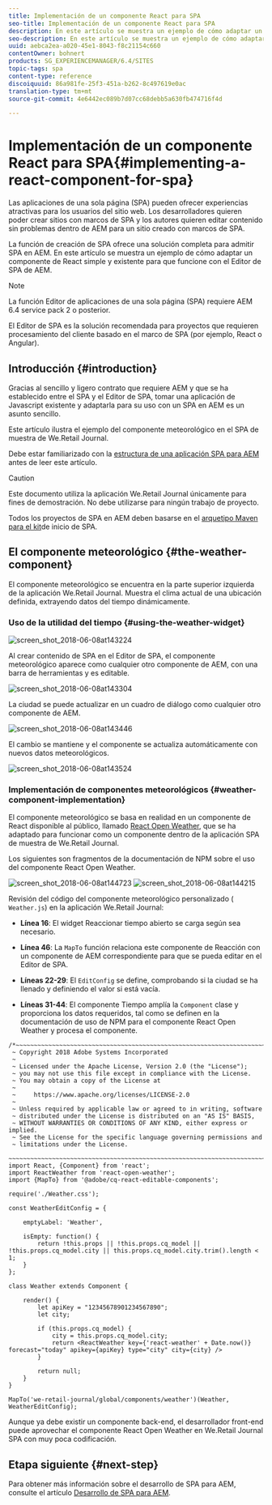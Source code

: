 ```yaml
---
title: Implementación de un componente React para SPA
seo-title: Implementación de un componente React para SPA
description: En este artículo se muestra un ejemplo de cómo adaptar un componente de React simple y existente para que funcione con el Editor de SPA de AEM.
seo-description: En este artículo se muestra un ejemplo de cómo adaptar un componente de React simple y existente para que funcione con el Editor de SPA de AEM.
uuid: aebca2ea-a020-45e1-8043-f8c21154c660
contentOwner: bohnert
products: SG_EXPERIENCEMANAGER/6.4/SITES
topic-tags: spa
content-type: reference
discoiquuid: 86a981fe-25f3-451a-b262-8c497619e0ac
translation-type: tm+mt
source-git-commit: 4e6442ec089b7d07cc68debb5a630fb474716f4d

---
```



# Implementación de un componente React para SPA{#implementing-a-react-component-for-spa}

Las aplicaciones de una sola página (SPA) pueden ofrecer experiencias atractivas para los usuarios del sitio web. Los desarrolladores quieren poder crear sitios con marcos de SPA y los autores quieren editar contenido sin problemas dentro de AEM para un sitio creado con marcos de SPA.

La función de creación de SPA ofrece una solución completa para admitir SPA en AEM. En este artículo se muestra un ejemplo de cómo adaptar un componente de React simple y existente para que funcione con el Editor de SPA de AEM.

>[!NOTE]
>La función Editor de aplicaciones de una sola página (SPA) requiere AEM 6.4 service pack 2 o posterior.
>
>El Editor de SPA es la solución recomendada para proyectos que requieren procesamiento del cliente basado en el marco de SPA (por ejemplo, React o Angular).

## Introducción {#introduction}

Gracias al sencillo y ligero contrato que requiere AEM y que se ha establecido entre el SPA y el Editor de SPA, tomar una aplicación de Javascript existente y adaptarla para su uso con un SPA en AEM es un asunto sencillo.

Este artículo ilustra el ejemplo del componente meteorológico en el SPA de muestra de We.Retail Journal.

Debe estar familiarizado con la [estructura de una aplicación SPA para AEM](/help/sites-developing/spa-getting-started-react.md) antes de leer este artículo.

>[!CAUTION]
>Este documento utiliza la aplicación [](https://github.com/Adobe-Marketing-Cloud/aem-sample-we-retail-journal) We.Retail Journal únicamente para fines de demostración. No debe utilizarse para ningún trabajo de proyecto.
>
>Todos los proyectos de SPA en AEM deben basarse en el [arquetipo Maven para el kit](https://github.com/adobe/aem-spa-project-archetype)de inicio de SPA.

## El componente meteorológico {#the-weather-component}

El componente meteorológico se encuentra en la parte superior izquierda de la aplicación We.Retail Journal. Muestra el clima actual de una ubicación definida, extrayendo datos del tiempo dinámicamente.

### Uso de la utilidad del tiempo {#using-the-weather-widget}

![screen_shot_2018-06-08at143224](assets/screen_shot_2018-06-08at143224.png)

Al crear contenido de SPA en el Editor de SPA, el componente meteorológico aparece como cualquier otro componente de AEM, con una barra de herramientas y es editable.

![screen_shot_2018-06-08at143304](assets/screen_shot_2018-06-08at143304.png)

La ciudad se puede actualizar en un cuadro de diálogo como cualquier otro componente de AEM.

![screen_shot_2018-06-08at143446](assets/screen_shot_2018-06-08at143446.png)

El cambio se mantiene y el componente se actualiza automáticamente con nuevos datos meteorológicos.

![screen_shot_2018-06-08at143524](assets/screen_shot_2018-06-08at143524.png)

### Implementación de componentes meteorológicos {#weather-component-implementation}

El componente meteorológico se basa en realidad en un componente de React disponible al público, llamado [React Open Weather](https://www.npmjs.com/package/react-open-weather), que se ha adaptado para funcionar como un componente dentro de la aplicación SPA de muestra de We.Retail Journal.

Los siguientes son fragmentos de la documentación de NPM sobre el uso del componente React Open Weather.

![screen_shot_2018-06-08at144723](assets/screen_shot_2018-06-08at144723.png) ![screen_shot_2018-06-08at144215](assets/screen_shot_2018-06-08at144215.png)

Revisión del código del componente meteorológico personalizado ( `Weather.js`) en la aplicación We.Retail Journal:

* **Línea 16**: El widget Reaccionar tiempo abierto se carga según sea necesario.
* **Línea 46**: La `MapTo` función relaciona este componente de Reacción con un componente de AEM correspondiente para que se pueda editar en el Editor de SPA.

* **Líneas 22-29**: El `EditConfig` se define, comprobando si la ciudad se ha llenado y definiendo el valor si está vacía.

* **Líneas 31-44**: El componente Tiempo amplía la `Component` clase y proporciona los datos requeridos, tal como se definen en la documentación de uso de NPM para el componente React Open Weather y procesa el componente.

```
/*~~~~~~~~~~~~~~~~~~~~~~~~~~~~~~~~~~~~~~~~~~~~~~~~~~~~~~~~~~~~~~~~~~~~~~~~~~~~~~
 ~ Copyright 2018 Adobe Systems Incorporated
 ~
 ~ Licensed under the Apache License, Version 2.0 (the "License");
 ~ you may not use this file except in compliance with the License.
 ~ You may obtain a copy of the License at
 ~
 ~     https://www.apache.org/licenses/LICENSE-2.0
 ~
 ~ Unless required by applicable law or agreed to in writing, software
 ~ distributed under the License is distributed on an "AS IS" BASIS,
 ~ WITHOUT WARRANTIES OR CONDITIONS OF ANY KIND, either express or implied.
 ~ See the License for the specific language governing permissions and
 ~ limitations under the License.
 ~~~~~~~~~~~~~~~~~~~~~~~~~~~~~~~~~~~~~~~~~~~~~~~~~~~~~~~~~~~~~~~~~~~~~~~~~~~~~*/
import React, {Component} from 'react';
import ReactWeather from 'react-open-weather';
import {MapTo} from '@adobe/cq-react-editable-components';

require('./Weather.css');

const WeatherEditConfig = {

    emptyLabel: 'Weather',

    isEmpty: function() {
        return !this.props || !this.props.cq_model || !this.props.cq_model.city || this.props.cq_model.city.trim().length < 1;
    }
};

class Weather extends Component {

    render() {
        let apiKey = "12345678901234567890";
        let city;

        if (this.props.cq_model) {
            city = this.props.cq_model.city;
            return <ReactWeather key={'react-weather' + Date.now()} forecast="today" apikey={apiKey} type="city" city={city} />
        }

        return null;
    }
}

MapTo('we-retail-journal/global/components/weather')(Weather, WeatherEditConfig);
```

Aunque ya debe existir un componente back-end, el desarrollador front-end puede aprovechar el componente React Open Weather en We.Retail Journal SPA con muy poca codificación.

## Etapa siguiente {#next-step}

Para obtener más información sobre el desarrollo de SPA para AEM, consulte el artículo [Desarrollo de SPA para AEM](/help/sites-developing/spa-architecture.md).